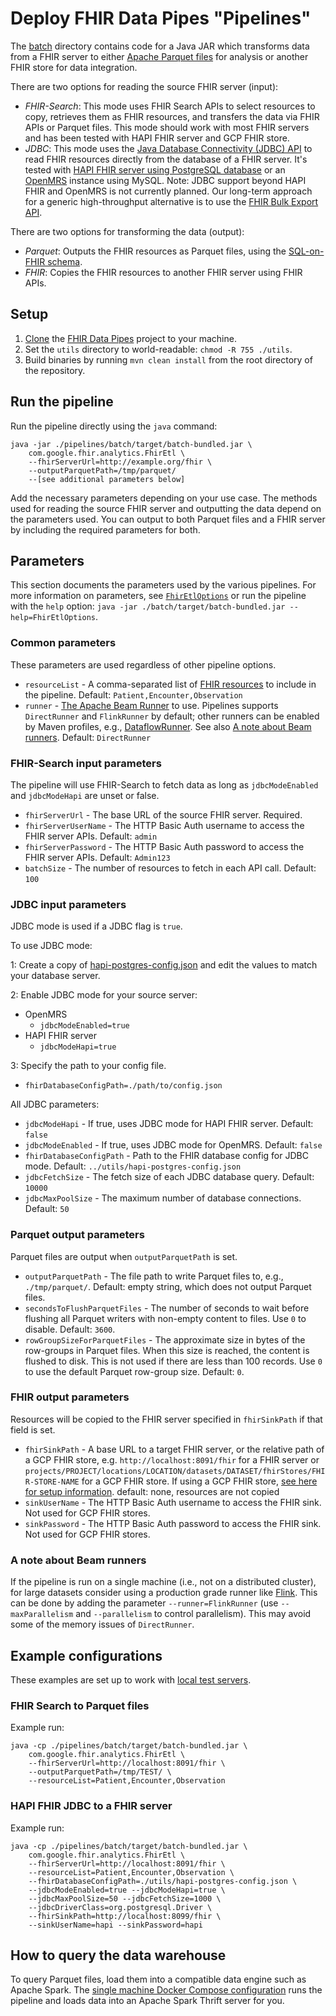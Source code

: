 # Deploy FHIR Data Pipes "Pipelines"

The [batch](https://github.com/google/fhir-data-pipes/tree/master/pipelines/batch) directory contains code for a Java JAR which
transforms data from a FHIR server to either
[Apache Parquet files](https://parquet.apache.org) for analysis or another FHIR
store for data integration.

There are two options for reading the source FHIR server (input):

- _FHIR-Search_: This mode uses FHIR Search APIs to select resources to copy,
  retrieves them as FHIR resources, and transfers the data via FHIR APIs or
  Parquet files. This mode should work with most FHIR servers and has been
  tested with HAPI FHIR server and GCP FHIR store.
- _JDBC_: This mode uses the
  [Java Database Connectivity (JDBC) API](https://docs.oracle.com/javase/8/docs/technotes/guides/jdbc/)
  to read FHIR resources directly from the database of a FHIR server. It's
  tested with
  [HAPI FHIR server using PostgreSQL database](https://github.com/hapifhir/hapi-fhir-jpaserver-starter#postgresql-configuration)
  or an [OpenMRS](https://openmrs.org/) instance using MySQL. Note: JDBC support
  beyond HAPI FHIR and OpenMRS is not currently planned. Our long-term approach
  for a generic high-throughput alternative is to use the
  [FHIR Bulk Export API](https://build.fhir.org/ig/HL7/bulk-data/export.html).

There are two options for transforming the data (output):

- _Parquet_: Outputs the FHIR resources as Parquet files, using the
  [SQL-on-FHIR schema](https://github.com/FHIR/sql-on-fhir/blob/master/sql-on-fhir.md).
- _FHIR_: Copies the FHIR resources to another FHIR server using FHIR APIs.

## Setup

1.  [Clone](https://docs.github.com/en/github/creating-cloning-and-archiving-repositories/cloning-a-repository)
    the [FHIR Data Pipes](https://github.com/google/fhir-data-pipes) project to
    your machine.
1.  Set the `utils` directory to world-readable: `chmod -R 755 ./utils`.
1.  Build binaries by running `mvn clean install` from the root directory of the
    repository.

## Run the pipeline

Run the pipeline directly using the `java` command:

```
java -jar ./pipelines/batch/target/batch-bundled.jar \
    com.google.fhir.analytics.FhirEtl \
    --fhirServerUrl=http://example.org/fhir \
    --outputParquetPath=/tmp/parquet/
    --[see additional parameters below]
```

Add the necessary parameters depending on your use case. The methods used for
reading the source FHIR server and outputting the data depend on the parameters
used. You can output to both Parquet files and a FHIR server by including the
required parameters for both.

## Parameters

This section documents the parameters used by the various pipelines. For more
information on parameters, see
[`FhirEtlOptions`](https://github.com/google/fhir-data-pipes/blob/master/pipelines/batch/src/main/java/com/google/fhir/analytics/FhirEtlOptions.java)
or run the pipeline with the `help` option:
`java -jar ./batch/target/batch-bundled.jar --help=FhirEtlOptions`.

### Common parameters

These parameters are used regardless of other pipeline options.

- `resourceList` - A comma-separated list of
  [FHIR resources](https://www.hl7.org/fhir/resourcelist.html) to include in the
  pipeline. Default: `Patient,Encounter,Observation`
- `runner` -
  [The Apache Beam Runner](https://beam.apache.org/documentation/runners/capability-matrix/)
  to use. Pipelines supports `DirectRunner` and `FlinkRunner` by default; other
  runners can be enabled by Maven profiles, e.g.,
  [DataflowRunner](https://github.com/google/fhir-data-pipes/blob/16fcc255cef4d2708b9941a854e6c638b2533d45/pipelines/batch/pom.xml#L257).
  See also
  [A note about Beam runners](pipelines/batch/README.md#a-note-about-beam-runners).
  Default: `DirectRunner`

### FHIR-Search input parameters

The pipeline will use FHIR-Search to fetch data as long as `jdbcModeEnabled` and
`jdbcModeHapi` are unset or false.

- `fhirServerUrl` - The base URL of the source FHIR server. Required.
- `fhirServerUserName` - The HTTP Basic Auth username to access the FHIR server
  APIs. Default: `admin`
- `fhirServerPassword` - The HTTP Basic Auth password to access the FHIR server
  APIs. Default: `Admin123`
- `batchSize` - The number of resources to fetch in each API call. Default:
  `100`

### JDBC input parameters

JDBC mode is used if a JDBC flag is `true`.

To use JDBC mode:

1: Create a copy of
[hapi-postgres-config.json](https://github.com/google/fhir-data-pipes/blob/master/utils/hapi-postgres-config.json)
and edit the values to match your database server.

2: Enable JDBC mode for your source server:

- OpenMRS
  - `jdbcModeEnabled=true`
- HAPI FHIR server
  - `jdbcModeHapi=true`

3: Specify the path to your config file.

- `fhirDatabaseConfigPath=./path/to/config.json`

All JDBC parameters:

- `jdbcModeHapi` - If true, uses JDBC mode for HAPI FHIR server. Default:
  `false`
- `jdbcModeEnabled` - If true, uses JDBC mode for OpenMRS. Default: `false`
- `fhirDatabaseConfigPath` - Path to the FHIR database config for JDBC mode.
  Default: `../utils/hapi-postgres-config.json`
- `jdbcFetchSize` - The fetch size of each JDBC database query. Default: `10000`
- `jdbcMaxPoolSize` - The maximum number of database connections. Default: `50`

### Parquet output parameters

Parquet files are output when `outputParquetPath` is set.

- `outputParquetPath` - The file path to write Parquet files to, e.g.,
  `./tmp/parquet/`. Default: empty string, which does not output Parquet files.
- `secondsToFlushParquetFiles` - The number of seconds to wait before flushing
  all Parquet writers with non-empty content to files. Use `0` to disable.
  Default: `3600`.
- `rowGroupSizeForParquetFiles` - The approximate size in bytes of the
  row-groups in Parquet files. When this size is reached, the content is flushed
  to disk. This is not used if there are less than 100 records. Use `0` to use
  the default Parquet row-group size. Default: `0`.

### FHIR output parameters

Resources will be copied to the FHIR server specified in `fhirSinkPath` if that
field is set.

- `fhirSinkPath` - A base URL to a target FHIR server, or the relative path of a
  GCP FHIR store, e.g. `http://localhost:8091/fhir` for a FHIR server or
  `projects/PROJECT/locations/LOCATION/datasets/DATASET/fhirStores/FHIR-STORE-NAME`
  for a GCP FHIR store. If using a GCP FHIR store,
  [see here for setup information](https://github.com/google/fhir-data-pipes/wiki/Create-a-Google-Cloud-FHIR-Store-and-BigQuery-Dataset).
  default: none, resources are not copied
- `sinkUserName` - The HTTP Basic Auth username to access the FHIR sink. Not
  used for GCP FHIR stores.
- `sinkPassword` - The HTTP Basic Auth password to access the FHIR sink. Not
  used for GCP FHIR stores.

### A note about Beam runners

If the pipeline is run on a single machine (i.e., not on a distributed cluster),
for large datasets consider using a production grade runner like
[Flink](https://beam.apache.org/documentation/runners/flink/). This can be done
by adding the parameter `--runner=FlinkRunner` (use `--maxParallelism` and
`--parallelism` to control parallelism). This may avoid some of the memory
issues of `DirectRunner`.

## Example configurations

These examples are set up to work with
[local test servers](https://github.com/google/fhir-data-pipes/wiki/Try-the-pipelines-using-local-test-servers).

### FHIR Search to Parquet files

Example run:

```shell
java -cp ./pipelines/batch/target/batch-bundled.jar \
    com.google.fhir.analytics.FhirEtl \
    --fhirServerUrl=http://localhost:8091/fhir \
    --outputParquetPath=/tmp/TEST/ \
    --resourceList=Patient,Encounter,Observation
```

### HAPI FHIR JDBC to a FHIR server

Example run:

```shell
java -cp ./pipelines/batch/target/batch-bundled.jar \
    com.google.fhir.analytics.FhirEtl \
    --fhirServerUrl=http://localhost:8091/fhir \
    --resourceList=Patient,Encounter,Observation \
    --fhirDatabaseConfigPath=./utils/hapi-postgres-config.json \
    --jdbcModeEnabled=true --jdbcModeHapi=true \
    --jdbcMaxPoolSize=50 --jdbcFetchSize=1000 \
    --jdbcDriverClass=org.postgresql.Driver \
    --fhirSinkPath=http://localhost:8099/fhir \
    --sinkUserName=hapi --sinkPassword=hapi
```

## How to query the data warehouse

To query Parquet files, load them into a compatible data engine such as Apache
Spark. The
[single machine Docker Compose configuration](https://github.com/google/fhir-data-pipes/wiki/Analytics-on-a-single-machine-using-Docker)
runs the pipeline and loads data into an Apache Spark Thrift server for you.
